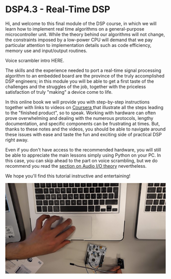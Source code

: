 # DSP4.3 - Real-Time DSP

Hi, and welcome to this final module of the DSP course, in which we will learn how to implement real time algorithms on a general-purpose microcontroller unit. While the theory behind our algorithms will not change, the constraints imposed by a low-power CPU will demand that we pay particular attention to implementation details such as code efficiency, memory use and input/output routines.

Voice scrambler intro HERE.

The skills and the experience needed to port a real-time signal processing algorithm to an embedded board are the province of the truly accomplished DSP engineers; in this module you will be able to get a first taste of the challenges and the struggles of the job, together with the priceless satisfaction of truly "making" a device come to life.

In this online book we will provide you with step-by-step instructions together with links to videos on [Coursera ](https://www.coursera.org/learn/dsp4/)that illustrate all the steps leading to the "finished product", so to speak. Working with hardware can often prove overwhelming and dealing with the numerous protocols, lengthy documentation, and specific components can be frustrating at times. But, thanks to these notes and the videos, you should be able to navigate around these issues with ease and taste the fun and exciting side of practical DSP right away.

Even if you don't have access to the recommended hardware, you will still be able to appreciate the main lessons simply using Python on your PC. In this case, you can skip ahead to the part on voice scrambling, but we do recommend you read the [section on Audio I/O theory](audio-peripherals/audio-io.md) nevertheless.

We hope you'll find this tutorial instructive and entertaining!

![](.gitbook/assets/intro-1.jpg)

